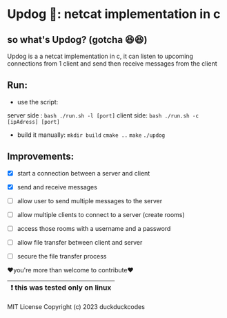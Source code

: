 # Updog 🐶: netcat implementation in c

## so what's Updog? (gotcha 😆😆)

Updog is a a netcat implementation in c, it can listen to upcoming connections from 1 client and send then receive messages from the client

## Run:

-   use the script:

server side : `bash ./run.sh -l [port]`
client side: `bash ./run.sh -c [ipAdress] [port]`

-   build it manually:
`mkdir build`
`cmake ..`
`make`
`./updog`

## Improvements:

-   [x] start a connection between a server and client
-   [x] send and receive messages
-   [ ] allow user to send multiple messages to the server
-   [ ] allow multiple clients to connect to a server (create rooms)
-   [ ] access those rooms with a username and a password
-   [ ] allow file transfer between client and server
-   [ ] secure the file transfer process



❤️you're more than welcome to contribute❤️


| :exclamation:  this was tested only on linux  |
|-----------------------------------------|

MIT License
Copyright (c) 2023 duckduckcodes